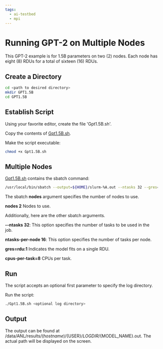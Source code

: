 ```yaml
---
tags:
  - ai-testbed
  - mpi
---
```


# Running GPT-2 on Multiple Nodes

<!-- /data/ANL/scripts/Gpt1.5B_compile.sh -->

This GPT-2 example is for 1.5B parameters on two (2) nodes.
Each node has eight (8) RDUs for a total of sixteen (16) RDUs.

## Create a Directory

```bash
cd <path to desired directory>
mkdir GPT1.5B
cd GPT1.5B
```

## Establish Script

Using your favorite editor, create the file 'Gpt1.5B.sh'.

Copy the contents of [Gpt1.5B.sh](files/Gpt1.5B.sh).

Make the script executable:

```bash
chmod +x Gpt1.5B.sh
```

## Multiple Nodes

[Gpt1.5B.sh](files/Gpt1.5B.sh) contains the sbatch command:

```bash
/usr/local/bin/sbatch --output=${HOME}/slurm-%A.out --ntasks 32 --gres=rdu:1 --ntasks-per-node 16  --nodes 2 --cpus-per-task=8  /data/ANL/scripts/Gpt1.5B_run.sh ${1} >> ${OUTPUT_PATH} 2>&1
```

The sbatch **nodes** argument specifies the number of nodes to use.

**nodes 2** Nodes to use.

Additionally, here are the other sbatch arguments.

**--ntasks 32**: This option specifies the number of tasks to be used in the job.

**ntasks-per-node 16**: This option specifies the number of tasks per node.

**gres=rdu:1** Indicates the model fits on a single RDU.

**cpus-per-task=8** CPUs per task.

## Run

The script accepts an optional first parameter to specify the log directory.

Run the script:

```bash
./Gpt1.5B.sh <optional log directory>
```

## Output

The output can be found at /data/ANL/results/$(hostname)/${USER}/${LOGDIR}/${MODEL_NAME}.out.
The actual path will be displayed on the screen.
